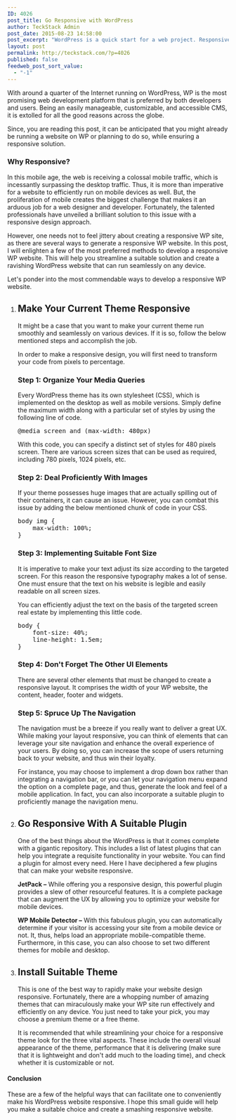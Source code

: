 ```yaml
---
ID: 4026
post_title: Go Responsive with WordPress
author: TeckStack Admin
post_date: 2015-08-23 14:58:00
post_excerpt: "WordPress is a quick start for a web project. Responsive Web Design has a global recommendation. If your site doesn't have responsive behavior, go ahead..."
layout: post
permalink: http://teckstack.com/?p=4026
published: false
feedweb_post_sort_value:
  - "-1"
---
```

With around a quarter of the Internet running on WordPress, WP is the most promising web development platform that is preferred by both developers and users. Being an easily manageable, customizable, and accessible CMS, it is extolled for all the good reasons across the globe.

Since, you are reading this post, it can be anticipated that you might already be running a website on WP or planning to do so, while ensuring a responsive solution.
<h3>Why Responsive?</h3>
In this mobile age, the web is receiving a colossal mobile traffic, which is incessantly surpassing the desktop traffic. Thus, it is more than imperative for a website to efficiently run on mobile devices as well. But, the proliferation of mobile creates the biggest challenge that makes it an arduous job for a web designer and developer. Fortunately, the talented professionals have unveiled a brilliant solution to this issue with a responsive design approach.

However, one needs not to feel jittery about creating a responsive WP site, as there are several ways to generate a responsive WP website. In this post, I will enlighten a few of the most preferred methods to develop a responsive WP website. This will help you streamline a suitable solution and create a ravishing WordPress website that can run seamlessly on any device.

Let's ponder into the most commendable ways to develop a responsive WP website.
<ol>
	<li>
<h2>Make Your Current Theme Responsive</h2>
It might be a case that you want to make your current theme run smoothly and seamlessly on various devices. If it is so, follow the below mentioned steps and accomplish the job.

In order to make a responsive design, you will first need to transform your code from pixels to percentage.
<h3>Step 1: Organize Your Media Queries</h3>
Every WordPress theme has its own stylesheet (CSS), which is implemented on the desktop as well as mobile versions. Simply define the maximum width along with a particular set of styles by using the following line of code.
<pre class="lang:default decode:true">@media screen and (max-width: 480px)</pre>
With this code, you can specify a distinct set of styles for 480 pixels screen. There are various screen sizes that can be used as required, including 780 pixels, 1024 pixels, etc.
<h3>Step 2: Deal Proficiently With Images</h3>
If your theme possesses huge images that are actually spilling out of their containers, it can cause an issue. However, you can combat this issue by adding the below mentioned chunk of code in your CSS.
<pre class="lang:default decode:true">body img {
    max-width: 100%;
}
</pre>
<h3>Step 3: Implementing Suitable Font Size</h3>
It is imperative to make your text adjust its size according to the targeted screen. For this reason the responsive typography makes a lot of sense. One must ensure that the text on his website is legible and easily readable on all screen sizes.

You can efficiently adjust the text on the basis of the targeted screen real estate by implementing this little code.
<pre class="lang:default decode:true">body {
    font-size: 40%;
    line-height: 1.5em;
}</pre>
<h3>Step 4: Don't Forget The Other UI Elements</h3>
There are several other elements that must be changed to create a responsive layout. It comprises the width of your WP website, the content, header, footer and widgets.
<h3>Step 5: Spruce Up The Navigation</h3>
The navigation must be a breeze if you really want to deliver a great UX. While making your layout responsive, you can think of elements that can leverage your site navigation and enhance the overall experience of your users. By doing so, you can increase the scope of users returning back to your website, and thus win their loyalty.

For instance, you may choose to implement a drop down box rather than integrating a navigation bar, or you can let your navigation menu expand the option on a complete page, and thus, generate the look and feel of a mobile application. In fact, you can also incorporate a suitable plugin to proficiently manage the navigation menu.</li>
	<li>
<h2>Go Responsive With A Suitable Plugin</h2>
One of the best things about the WordPress is that it comes complete with a gigantic repository. This includes a list of latest plugins that can help you integrate a requisite functionality in your website. You can find a plugin for almost every need. Here I have deciphered a few plugins that can make your website responsive.

<strong>JetPack –</strong> While offering you a responsive design, this powerful plugin provides a slew of other resourceful features. It is a complete package that can augment the UX by allowing you to optimize your website for mobile devices.

<strong>WP Mobile Detector –</strong> With this fabulous plugin, you can automatically determine if your visitor is accessing your site from a mobile device or not. It, thus, helps load an appropriate mobile-compatible theme. Furthermore, in this case, you can also choose to set two different themes for mobile and desktop.</li>
	<li>
<h2>Install Suitable Theme</h2>
This is one of the best way to rapidly make your website design responsive. Fortunately, there are a whopping number of amazing themes that can miraculously make your WP site run effectively and efficiently on any device. You just need to take your pick, you may choose a premium theme or a free theme.

It is recommended that while streamlining your choice for a responsive theme look for the three vital aspects. These include the overall visual appearance of the theme, performance that it is delivering (make sure that it is lightweight and don't add much to the loading time), and check whether it is customizable or not.</li>
</ol>
<h4><strong>Conclusion</strong></h4>
These are a few of the helpful ways that can facilitate one to conveniently make his WordPress website responsive. I hope this small guide will help you make a suitable choice and create a smashing responsive website.